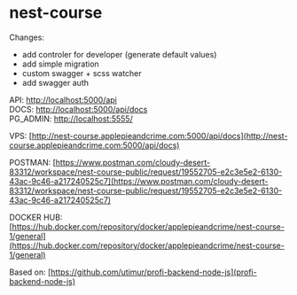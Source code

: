 # nest-course

Changes:

- add controler for developer (generate default values)
- add simple migration
- custom swagger + scss watcher
- add swagger auth

API: [http://localhost:5000/api](http://localhost:5000/api)  
DOCS: [http://localhost:5000/api/docs](http://localhost:5000/api/docs)  
PG_ADMIN: [http://localhost:5555/](http://localhost:5555/)

VPS: [http://nest-course.applepieandcrime.com:5000/api/docs](http://nest-course.applepieandcrime.com:5000/api/docs)

POSTMAN: [https://www.postman.com/cloudy-desert-83312/workspace/nest-course-public/request/19552705-e2c3e5e2-6130-43ac-9c46-a217240525c7](https://www.postman.com/cloudy-desert-83312/workspace/nest-course-public/request/19552705-e2c3e5e2-6130-43ac-9c46-a217240525c7)

DOCKER HUB: [https://hub.docker.com/repository/docker/applepieandcrime/nest-course-1/general](https://hub.docker.com/repository/docker/applepieandcrime/nest-course-1/general)

Based on: [https://github.com/utimur/profi-backend-node-js](profi-backend-node-js)
